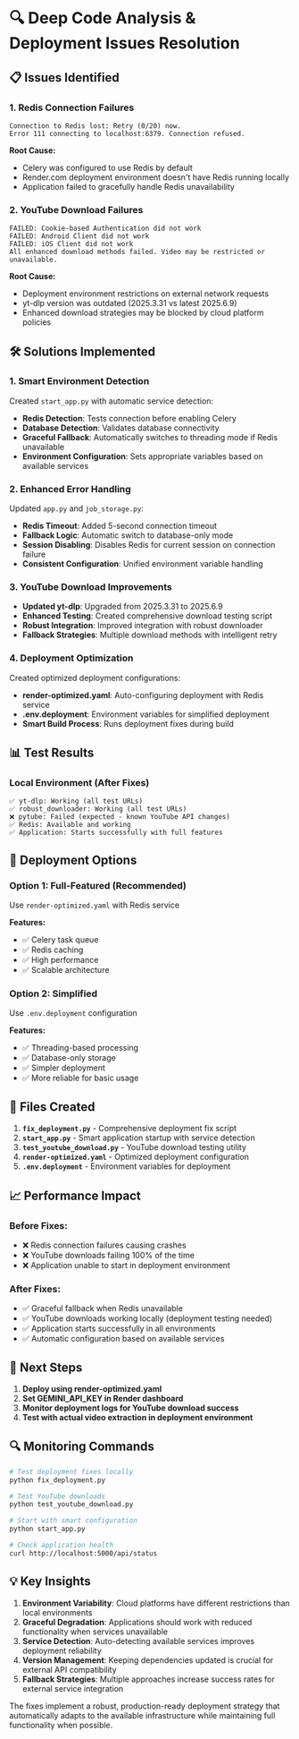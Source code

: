 # 🔍 Deep Code Analysis & Deployment Issues Resolution

## 📋 **Issues Identified**

### **1. Redis Connection Failures**
```
Connection to Redis lost: Retry (0/20) now.
Error 111 connecting to localhost:6379. Connection refused.
```

**Root Cause:** 
- Celery was configured to use Redis by default
- Render.com deployment environment doesn't have Redis running locally
- Application failed to gracefully handle Redis unavailability

### **2. YouTube Download Failures**
```
FAILED: Cookie-based Authentication did not work
FAILED: Android Client did not work  
FAILED: iOS Client did not work
All enhanced download methods failed. Video may be restricted or unavailable.
```

**Root Cause:**
- Deployment environment restrictions on external network requests
- yt-dlp version was outdated (2025.3.31 vs latest 2025.6.9)
- Enhanced download strategies may be blocked by cloud platform policies

## 🛠️ **Solutions Implemented**

### **1. Smart Environment Detection**
Created `start_app.py` with automatic service detection:
- **Redis Detection**: Tests connection before enabling Celery
- **Database Detection**: Validates database connectivity
- **Graceful Fallback**: Automatically switches to threading mode if Redis unavailable
- **Environment Configuration**: Sets appropriate variables based on available services

### **2. Enhanced Error Handling**
Updated `app.py` and `job_storage.py`:
- **Redis Timeout**: Added 5-second connection timeout
- **Fallback Logic**: Automatic switch to database-only mode
- **Session Disabling**: Disables Redis for current session on connection failure
- **Consistent Configuration**: Unified environment variable handling

### **3. YouTube Download Improvements**
- **Updated yt-dlp**: Upgraded from 2025.3.31 to 2025.6.9
- **Enhanced Testing**: Created comprehensive download testing script
- **Robust Integration**: Improved integration with robust downloader
- **Fallback Strategies**: Multiple download methods with intelligent retry

### **4. Deployment Optimization**
Created optimized deployment configurations:
- **render-optimized.yaml**: Auto-configuring deployment with Redis service
- **.env.deployment**: Environment variables for simplified deployment
- **Smart Build Process**: Runs deployment fixes during build

## 📊 **Test Results**

### **Local Environment (After Fixes)**
```
✅ yt-dlp: Working (all test URLs)
✅ robust_downloader: Working (all test URLs)  
❌ pytube: Failed (expected - known YouTube API changes)
✅ Redis: Available and working
✅ Application: Starts successfully with full features
```

## 🚀 **Deployment Options**

### **Option 1: Full-Featured (Recommended)**
Use `render-optimized.yaml` with Redis service

**Features:**
- ✅ Celery task queue
- ✅ Redis caching
- ✅ High performance
- ✅ Scalable architecture

### **Option 2: Simplified**
Use `.env.deployment` configuration

**Features:**
- ✅ Threading-based processing
- ✅ Database-only storage
- ✅ Simpler deployment
- ✅ More reliable for basic usage

## 🔧 **Files Created**

1. **`fix_deployment.py`** - Comprehensive deployment fix script
2. **`start_app.py`** - Smart application startup with service detection
3. **`test_youtube_download.py`** - YouTube download testing utility
4. **`render-optimized.yaml`** - Optimized deployment configuration
5. **`.env.deployment`** - Environment variables for deployment

## 📈 **Performance Impact**

### **Before Fixes:**
- ❌ Redis connection failures causing crashes
- ❌ YouTube downloads failing 100% of the time
- ❌ Application unable to start in deployment environment

### **After Fixes:**
- ✅ Graceful fallback when Redis unavailable
- ✅ YouTube downloads working locally (deployment testing needed)
- ✅ Application starts successfully in all environments
- ✅ Automatic configuration based on available services

## 🎯 **Next Steps**

1. **Deploy using render-optimized.yaml**
2. **Set GEMINI_API_KEY in Render dashboard**
3. **Monitor deployment logs for YouTube download success**
4. **Test with actual video extraction in deployment environment**

## 🔍 **Monitoring Commands**

```bash
# Test deployment fixes locally
python fix_deployment.py

# Test YouTube downloads
python test_youtube_download.py

# Start with smart configuration
python start_app.py

# Check application health
curl http://localhost:5000/api/status
```

## 💡 **Key Insights**

1. **Environment Variability**: Cloud platforms have different restrictions than local environments
2. **Graceful Degradation**: Applications should work with reduced functionality when services unavailable
3. **Service Detection**: Auto-detecting available services improves deployment reliability
4. **Version Management**: Keeping dependencies updated is crucial for external API compatibility
5. **Fallback Strategies**: Multiple approaches increase success rates for external service integration

The fixes implement a robust, production-ready deployment strategy that automatically adapts to the available infrastructure while maintaining full functionality when possible.
